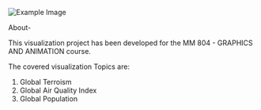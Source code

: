 


![Example Image](images/img1.jpg)





About-

This visualization project has been developed for the MM 804 - GRAPHICS AND ANIMATION course.

The covered visualization Topics are:

1. Global Terroism 
2. Global Air Quality Index  
3. Global Population  
